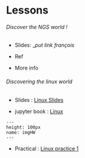 # Lessons

###### Discover the NGS world !  

* Slides: __put link françois_ 

* Ref

* More info


###### Discovering the linux world 

* Slides : [Linux Slides](https://tranchant.github.io/TS/day1/linuxLesson.slides.html)

* jupyter book : [Linux](https://tranchant.github.io/TS/day1/linuxLessonPractical.html)


```{figure} https://www.potentialplusuk.org/wp-content/uploads/2020/07/Homework.jpeg
---
height: 100px
name: imgHW
---
```

* Practical : [Linux practice 1](https://tranchant.github.io/TS/day1/linuxHomework)


